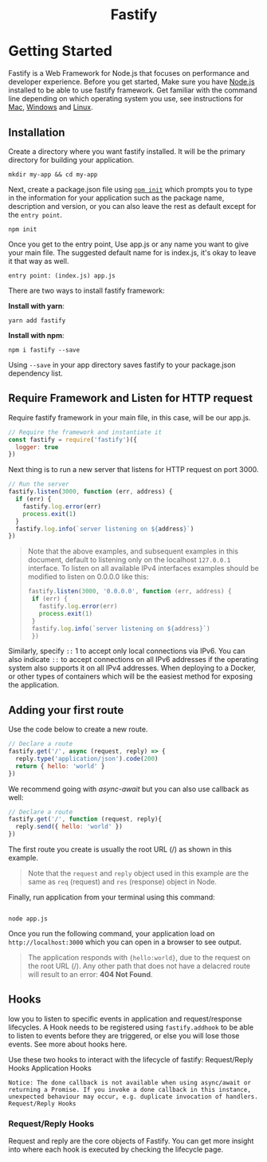 <h1 align="center">Fastify</h1>

# Getting Started

Fastify is a Web Framework for Node.js that focuses on performance and developer experience. Before you get started, Make sure you have [Node.js](https://nodejs.org/) installed to be able to use fastify framework. Get familiar with the command line depending on which operating system you use, see instructions for [Mac](https://blog.teamtreehouse.com/introduction-to-the-mac-os-x-command-line), [Windows](https://www.ionos.com/digitalguide/server/know-how/windows-cmd-commands/) and [Linux](https://www.howtogeek.com/140679/beginner-geek-how-to-start-using-the-linux-terminal/).

## Installation
Create a directory where you want fastify installed. It will be the primary directory for building your application.

```shell
mkdir my-app && cd my-app
```

Next, create a package.json file using [`npm init`](https://docs.npmjs.com/cli/v6/commands/npm-init) which prompts you to type in the information for your application such as the package name, description and version, or you can also leave the rest as default except for the `entry point`.

```shell
npm init
```

Once you get to the entry point, Use app.js or any name you want to give your main file. The suggested default name for is index.js, it's okay to leave it that way as well. 

```
entry point: (index.js) app.js
```

There are two ways to install fastify framework:

**Install with yarn**:
```shell
yarn add fastify
```

**Install with npm**:
```shell
npm i fastify --save
```

Using `--save` in your app directory saves fastify to your package.json dependency list.  

## Require Framework and Listen for HTTP request

Require fastify framework in your main file, in this case, will be our app.js.

```javascript
// Require the framework and instantiate it 
const fastify = require('fastify')({
  logger: true 
}) 

```

Next thing is to run a new server that listens for HTTP request on port 3000.

```javascript
// Run the server
fastify.listen(3000, function (err, address) { 
  if (err) { 
    fastify.log.error(err)
    process.exit(1)
  }
  fastify.log.info(`server listening on ${address}`)
})
``` 

> Note that the above examples, and subsequent examples in this document, 
> default to listening only on the localhost `127.0.0.1` interface.
> To listen on all available IPv4 interfaces examples should be modified to listen on 0.0.0.0 like this:
> ```Javascript
>fastify.listen(3000, '0.0.0.0', function (err, address) {
>  if (err) {
>    fastify.log.error(err) 
>	 process.exit(1) 
>  }
>  fastify.log.info(`server listening on ${address}`)
>  })
>```


Similarly, specify `::` 1 to accept only local connections via IPv6. You can also indicate `::` to accept connections on all IPv6 addresses if the operating system also supports it on all IPv4 addresses.
When deploying to a Docker, or other types of containers which will be the easiest method for exposing the application.


## Adding your first route

Use the code below to create a new route.

```Javascript
// Declare a route
fastify.get('/', async (request, reply) => {
  reply.type('application/json').code(200)
  return { hello: 'world' }
})
```

We recommend going with *async-await* but you can also use callback as well:

```javascript
// Declare a route
fastify.get('/', function (request, reply){
  reply.send({ hello: 'world' })
})
```

The first route you create is usually the root URL (/) as shown in this example. 
> Note that the `request` and `reply` object used in this example are the same as `req` (request) and `res` (response) object in Node. 

Finally, run application from your terminal using this command:

```shell

node app.js

```

Once you run the following command, your application load on `http://localhost:3000` which you can open in a browser to see output.

> The application responds with `{hello:world}`, due to the request on the root URL (/). Any other path that does not have a delacred route will result to an error: **404 Not Found**. 



## Hooks

low you to listen to specific events in application and request/response lifecycles. A Hook needs to be registered using `fastify.addhook` to be able to listen to events before they are triggered, or else you will lose those events. See more about hooks here. 

Use these two hooks to interact with the lifecycle of fastify:
Request/Reply Hooks 
Application Hooks

```
Notice: The done callback is not available when using async/await or returning a Promise. If you invoke a done callback in this instance, unexpected behaviour may occur, e.g. duplicate invocation of handlers.
Request/Reply Hooks
```

### Request/Reply Hooks

Request and reply are the core objects of Fastify. You can get more insight into where each hook is executed by checking the lifecycle page.
<!-- Note: More work to be done after Season of Docs is Over -->